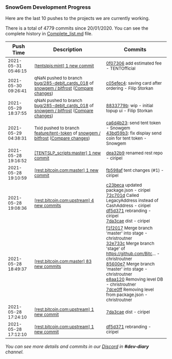 
### SnowGem Development Progress

Here are the last 10 pushes to the projects we are currently working.

There is a total of 4779 commits since 20/01/2020. You can see the complete history in
 [Complete_list.md](Complete_list.md) file.

| Push Time | Description | Commits |
| --- | --- | --- |
| <sub>2021-05-31 05:46:15</sub> | <sub>[[tentslpjs:mint] 1 new commit](https://github.com/TENTSLP/tentslpjs/commit/0f07306788858e282bf70b382a016cd60d5fc4ae)</sub> | <sub>[0f07306](https://github.com/TENTSLP/tentslpjs/commit/0f07306788858e282bf70b382a016cd60d5fc4ae) add estimated fee - TENTOfficial</sub> |
| <sub>2021-05-30 09:26:41</sub> | <sub>qNaN pushed to branch [bug/285\-debit\_cards\_018](https://gitlab.com/snowgem/bitfrost/commits/bug/285-debit_cards_018) of [snowgem / bitfrost](https://gitlab.com/snowgem/bitfrost) ([Compare changes](https://gitlab.com/snowgem/bitfrost/compare/8833779b5e95834f08e5320fc8555ffadcff1f2d...c05efec40d2a13682ade5a379dfc876deadeead8))</sub> | <sub>[c05efec4](https://gitlab.com/snowgem/bitfrost/-/commit/c05efec40d2a13682ade5a379dfc876deadeead8): saving card after ordering - Filip Storkan</sub> |
| <sub>2021-05-29 18:37:55</sub> | <sub>qNaN pushed to branch [bug/285\-debit\_cards\_018](https://gitlab.com/snowgem/bitfrost/commits/bug/285-debit_cards_018) of [snowgem / bitfrost](https://gitlab.com/snowgem/bitfrost) ([Compare changes](https://gitlab.com/snowgem/bitfrost/compare/c0ebc2a0b9b03158c16d03c04fe91cad6693cc39...8833779b5e95834f08e5320fc8555ffadcff1f2d))</sub> | <sub>[8833779b](https://gitlab.com/snowgem/bitfrost/-/commit/8833779b5e95834f08e5320fc8555ffadcff1f2d): wip - initial topup ui - Filip Storkan</sub> |
| <sub>2021-05-29 04:38:31</sub> | <sub>Txid pushed to branch [feature/tent\-token](https://gitlab.com/snowgem/bitfrost/commits/feature/tent-token) of [snowgem / bitfrost](https://gitlab.com/snowgem/bitfrost) ([Compare changes](https://gitlab.com/snowgem/bitfrost/compare/05044e89ba6bbaee9a73b14f5c775a95ffd4afe4...43bd59b399e17ec4899132e1eac31b0f896a2d7f))</sub> | <sub>[ca6d4b23](https://gitlab.com/snowgem/bitfrost/-/commit/ca6d4b23f000fbeb637631bf05e9de5b1f8937ee): send tent token - Snowgem<br>[43bd59b3](https://gitlab.com/snowgem/bitfrost/-/commit/43bd59b399e17ec4899132e1eac31b0f896a2d7f): fix display send coin for tent token - Snowgem</sub> |
| <sub>2021-05-28 19:16:52</sub> | <sub>[[TENTSLP_scripts:master] 1 new commit](https://github.com/ciripel/TENTSLP_scripts/commit/dea32b939080c9334e2f55e548531693a3b61079)</sub> | <sub>[dea32b9](https://github.com/ciripel/TENTSLP_scripts/commit/dea32b939080c9334e2f55e548531693a3b61079) renamed rest repo - ciripel</sub> |
| <sub>2021-05-28 19:10:59</sub> | <sub>[[rest.bitcoin.com:master] 1 new commit](https://github.com/TENTSLP/rest.bitcoin.com/commit/fb598afa7887e8f9e49ae97e11dde3500fb526c6)</sub> | <sub>[fb598af](https://github.com/TENTSLP/rest.bitcoin.com/commit/fb598afa7887e8f9e49ae97e11dde3500fb526c6) tent changes (#1) - ciripel</sub> |
| <sub>2021-05-28 19:08:36</sub> | <sub>[[rest.bitcoin.com:upstream] 4 new commits](https://github.com/TENTSLP/rest.bitcoin.com/compare/c23becabc707^...7da3caec28a2)</sub> | <sub>[c23beca](https://github.com/TENTSLP/rest.bitcoin.com/commit/c23becabc7071b1ac34804720e9d510b1816cb74) updated package.json - ciripel<br>[72c701d](https://github.com/TENTSLP/rest.bitcoin.com/commit/72c701da0af7a57685d667a1fa30f583f26e1980) Called LegacyAddress instead of CashAddress - ciripel<br>[df5d371](https://github.com/TENTSLP/rest.bitcoin.com/commit/df5d371063a17814609085da02f728b498bf8aa5) rebranding - ciripel<br>[7da3cae](https://github.com/TENTSLP/rest.bitcoin.com/commit/7da3caec28a20b974bf155b0f9ed33e0b9772f22) dist - ciripel</sub> |
| <sub>2021-05-28 18:49:37</sub> | <sub>[[rest.bitcoin.com:master] 83 new commits](https://github.com/TENTSLP/rest.bitcoin.com/compare/c4961f2e8618...aae46eb28486)</sub> | <sub>[f1f2017](https://github.com/TENTSLP/rest.bitcoin.com/commit/f1f2017744fa3756572944a348ea1d9536958719) Merge branch 'master' into stage - christroutner<br>[32e733c](https://github.com/TENTSLP/rest.bitcoin.com/commit/32e733c810420ff0569c91411b64f8a80deb396f) Merge branch 'stage' of https://github.com/Bitc... - christroutner<br>[85600e7](https://github.com/TENTSLP/rest.bitcoin.com/commit/85600e7816d0a6a823f97cc8e57462578f2e50ee) Merge branch 'master' into stage - christroutner<br>[e8aa120](https://github.com/TENTSLP/rest.bitcoin.com/commit/e8aa12064dd4d378b5144a557988f576fd33286e) Removing level DB - christroutner<br>[7dce0ff](https://github.com/TENTSLP/rest.bitcoin.com/commit/7dce0ff1749da8c2539f9116fdea5de3e5ef3465) Removing level from package.json - christroutner</sub> |
| <sub>2021-05-28 17:24:10</sub> | <sub>[[rest.bitcoin.com:upstream] 1 new commit](https://github.com/TENTSLP/rest.bitcoin.com/commit/7da3caec28a20b974bf155b0f9ed33e0b9772f22)</sub> | <sub>[7da3cae](https://github.com/TENTSLP/rest.bitcoin.com/commit/7da3caec28a20b974bf155b0f9ed33e0b9772f22) dist - ciripel</sub> |
| <sub>2021-05-28 17:12:10</sub> | <sub>[[rest.bitcoin.com:upstream] 1 new commit](https://github.com/TENTSLP/rest.bitcoin.com/commit/df5d371063a17814609085da02f728b498bf8aa5)</sub> | <sub>[df5d371](https://github.com/TENTSLP/rest.bitcoin.com/commit/df5d371063a17814609085da02f728b498bf8aa5) rebranding - ciripel</sub> |

_You can see more details and commits in our [Discord](https://discord.gg/zumGnbg) in **#dev-diary** channel._

